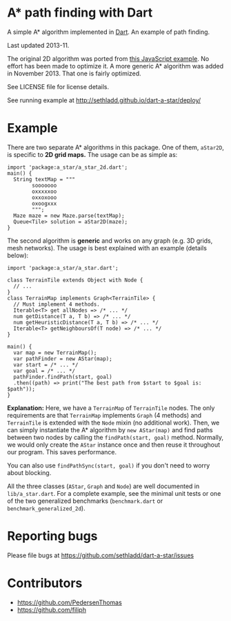 # A* path finding with Dart

A simple A* algorithm implemented in [Dart](http://dartlang.org).
An example of path finding.

Last updated 2013-11.

The original 2D algorithm was ported from
[this JavaScript example](http://46dogs.blogspot.com/2009/10/star-pathroute-finding-javascript-code.html). 
No effort has been made to optimize it. A more generic A* algorithm was added
in November 2013. That one is fairly optimized.

See LICENSE file for license details.

See running example at http://sethladd.github.io/dart-a-star/deploy/

# Example

There are two separate A* algorithms in this package. One of them, `aStar2D`, is
specific to **2D grid maps.** The usage can be as simple as:

    import 'package:a_star/a_star_2d.dart';
    main() {
      String textMap = """
            sooooooo
            oxxxxxoo
            oxxoxooo
            oxoogxxx      
            """;
      Maze maze = new Maze.parse(textMap);
      Queue<Tile> solution = aStar2D(maze);
    }

The second algorithm is **generic** and works on any graph (e.g. 3D grids, mesh
networks). The usage is best explained with an example (details below):

    import 'package:a_star/a_star.dart';
    
    class TerrainTile extends Object with Node {
      // ...
    }
    class TerrainMap implements Graph<TerrainTile> {
      // Must implement 4 methods.
      Iterable<T> get allNodes => /* ... */
      num getDistance(T a, T b) => /* ... */
      num getHeuristicDistance(T a, T b) => /* ... */
      Iterable<T> getNeighboursOf(T node) => /* ... */
    }
    
    main() {
      var map = new TerrainMap();
      var pathFinder = new AStar(map);
      var start = /* ... */
      var goal = /* ... */
      pathFinder.findPath(start, goal)
      .then((path) => print("The best path from $start to $goal is: $path"));
    }

**Explanation:** Here, we have a `TerrainMap` of `TerrainTile` nodes. The only
requirements are that `TerrainMap` implements `Graph` (4 methods) and
`TerrainTile` is extended with the `Node` mixin (no additional work). Then, we
can simply instantiate the A* algorithm by `new AStar(map)` and find paths 
between two nodes by calling the `findPath(start, goal)` method. Normally,
we would only create the `AStar` instance once and then reuse it throughout our
program. This saves performance.

You can also use `findPathSync(start, goal)` if you don't need to worry about
blocking.

All the three classes (`AStar`, `Graph` and `Node`) are well documented in
`lib/a_star.dart`. For a complete example, see the minimal unit tests or one of
the two generalized benchmarks (`benchmark.dart` or `benchmark_generalized_2d`).

# Reporting bugs

Please file bugs at https://github.com/sethladd/dart-a-star/issues

# Contributors

* https://github.com/PedersenThomas
* https://github.com/filiph